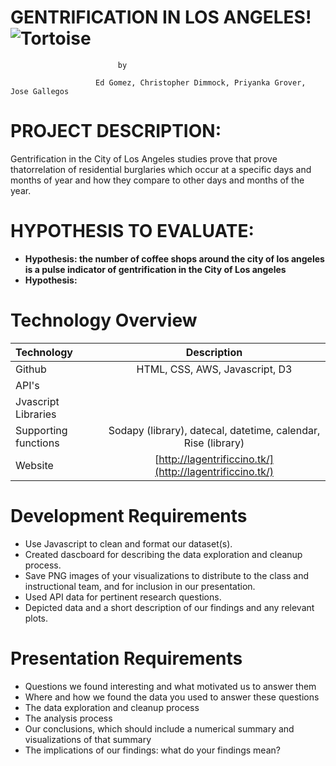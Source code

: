 # **GENTRIFICATION IN LOS ANGELES!** ![Tortoise](https://encrypted-tbn0.gstatic.com/images?q=tbn:ANd9GcQ2ZmTYuMry87mWB_fe7L9BFvfn8_cNGfKUg8-Ykc9SGXgKhJ63)

							by
							
	                   Ed Gomez, Christopher Dimmock, Priyanka Grover, Jose Gallegos

# PROJECT DESCRIPTION:

Gentrification in the City of Los Angeles studies prove that prove thatorrelation of residential burglaries which occur at a specific days and months of year and how they compare to other days and months of the year. 

# HYPOTHESIS TO EVALUATE:

+ **Hypothesis: the number of coffee shops around the city of los angeles is a pulse indicator of gentrification in the City of Los angeles**
+ **Hypothesis:**


# Technology Overview

| Technology   		| Description    							|
| :---         		|     :---:      							|
|  Github      		| HTML, CSS, AWS, Javascript, D3 							|
|  API's       		| 							|
|  Jvascript Libraries   	|    		|
|  Supporting functions	| Sodapy (library), datecal, datetime, calendar, Rise (library)		|
|  Website		| [http://lagentrificcino.tk/](http://lagentrificcino.tk/) 	|


# Development Requirements		
		
+	Use Javascript to clean and format our dataset(s). 
+	Created dascboard for describing the data exploration and cleanup process.
+	Save PNG images of your visualizations to distribute to the class and instructional team, and for inclusion in our presentation. 
+	Used API data for pertinent research questions. 
+	Depicted data and a short description of our findings and any relevant plots.
		
# Presentation Requirements 	
		
+	Questions we found interesting and what motivated us to answer them
+	Where and how we found the data you used to answer these questions
+	The data exploration and cleanup process
+	The analysis process 
+	Our conclusions, which should include a numerical summary and visualizations of that summary
+	The implications of our findings: what do your findings mean?



